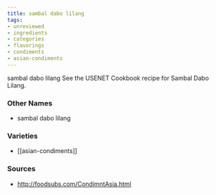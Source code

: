 ```yaml
---
title: sambal dabo lilang
tags:
- unreviewed
- ingredients
- categories
- flavorings
- condiments
- asian-condiments
---
```

sambal dabo lilang See the USENET Cookbook recipe for Sambal Dabo Lilang.

### Other Names

* sambal dabo lilang

### Varieties

* [[asian-condiments]]

### Sources
* http://foodsubs.com/CondimntAsia.html

